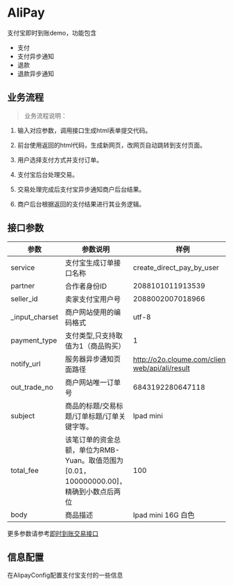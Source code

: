 # AliPay

支付宝即时到账demo，功能包含
- 支付
- 支付异步通知
- 退款
- 退款异步通知

## 业务流程 ##

>业务流程说明：
 
1. 输入对应参数，调用接口生成html表单提交代码。

2. 前台使用返回的html代码，生成新网页，改网页自动跳转到支付页面。

2. 用户选择支付方式并支付订单。

3. 支付宝后台处理交易。

4. 交易处理完成后支付宝异步通知商户后台结果。

5. 商户后台根据返回的支付结果进行其业务逻辑。

## 接口参数 ##

| 参数 | 参数说明 | 样例 |
| - | - | - |
|service|支付宝生成订单接口名称|create_direct_pay_by_user|
|partner|合作者身份ID|2088101011913539|
|seller_id|卖家支付宝用户号|2088002007018966|
|_input_charset|商户网站使用的编码格式|utf-8|
|payment_type|支付类型,只支持取值为1（商品购买）|1|
|notify_url|服务器异步通知页面路径|http://o2o.cloume.com/client-web/api/ali/result|
|out_trade_no|商户网站唯一订单号|6843192280647118|
|subject|商品的标题/交易标题/订单标题/订单关键字等。|Ipad mini|
|total_fee|该笔订单的资金总额，单位为RMB-Yuan。取值范围为[0.01，100000000.00]，精确到小数点后两位|100|
|body|商品描述|Ipad mini  16G  白色|

更多参数请参考[即时到账交易接口](https://doc.open.alipay.com/doc2/detail.htm?spm=a219a.7629140.0.0.IYBx0s&treeId=62&articleId=104743&docType=1#)

## 信息配置 ##

在AlipayConfig配置支付宝支付的一些信息
